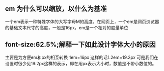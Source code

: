 ## em 为什么可以缩放，以什么为基准
一个em表示一种特殊字体的大写字母M的高度。在网页上，一个em是网页浏览器的基础文本尺寸的高度，一般是16px。em是一个相对的度量单位

## font-size:62.5%;解释一下如此设计字体大小的原因
主要是为方便em和px的相互转换 1em=16px 这样的话1.2em=19.2px 可是我们在设置时很少见19.2px这样的表示，即在用px表示大小时，数值是不带小数位的。
